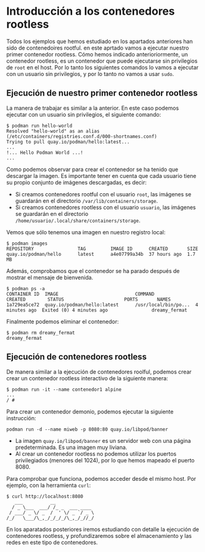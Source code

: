 # Introducción a los contenedores rootless

Todos los ejemplos que hemos estudiado en los apartados anteriores han sido de contenedoires rootful. en este aprtado vamos a ejecutar nuestro primer contenedor rootless. Cómo hemos indicado anterioriormente, un contenedor rootless, es un contenedor que puede ejecutarse sin privilegios de `root` en el host. Por lo tanto los siguientes comandos lo vamos a ejecutar con un usuario sin privilegios, y por lo tanto no vamos a usar `sudo`.

## Ejecución de nuestro primer contenedor rootless

La manera de trabajar es similar a la anterior. En este caso podemos ejecutar con un usuario sin privilegios, el siguiente comando:

```
$ podman run hello-world
Resolved "hello-world" as an alias (/etc/containers/registries.conf.d/000-shortnames.conf)
Trying to pull quay.io/podman/hello:latest...
...
!... Hello Podman World ...!
...
```

Como podemos observar para crear el contenedor se ha tenido que descargar la imagen. Es importante tener en cuenta que cada usuario tiene su propio conjunto de imágenes descargadas, es decir:

* Si creamos contenedores rootful con el usuario `root`, las imágenes se guardarán en el directorio `/var/lib/containers/storage`.
* Si creamos contenedores rootless con el usuario `usuario`, las imágenes se guardarán en el directorio `/home/usuario/.local/share/containers/storage`.

Vemos que sólo tenemos una imagen en nuestro registro local:

```
$ podman images
REPOSITORY                TAG         IMAGE ID      CREATED       SIZE
quay.io/podman/hello      latest      a4e07799a34b  37 hours ago  1.7 MB
```

Además, comprobamos que el contenedor se ha parado después de mostrar el mensaje de bienvenida.

```
$ podman ps -a
CONTAINER ID  IMAGE                            COMMAND               CREATED        STATUS                      PORTS       NAMES
1a729ea5ce72  quay.io/podman/hello:latest      /usr/local/bin/po...  4 minutes ago  Exited (0) 4 minutes ago                dreamy_fermat
```

Finalmente podemos eliminar el contenedor:

```
$ podman rm dreamy_fermat
dreamy_fermat
```

## Ejecución de contenedores rootless

De manera similar a la ejecución de contenedores roolful, podemos crear crear un contenedor rootless interactivo de la siguiente manera:

```
$ podman run -it --name contenedor1 alpine
...
/ #
```

Para crear un contenedor demonio, podemos ejecutar la siguiente instrucción:

```
podman run -d --name miweb -p 8080:80 quay.io/libpod/banner
```

* La imagen `quay.io/libpod/banner` es un servidor web con una página predeterminada. Es una imagen muy liviana.
* Al crear un contenedor rootless no podemos utilizar los puertos privilegiados (menores del 1024), por lo que hemos mapeado el puerto 8080.

Para comprobar que funciona, podemos acceder desde el mismo host. Por ejemplo, con la herramienta `curl`:

```
$ curl http://localhost:8080
   ___          __              
  / _ \___  ___/ /_ _  ___ ____ 
 / ___/ _ \/ _  /  ' \/ _ `/ _ \
/_/   \___/\_,_/_/_/_/\_,_/_//_/

```

En los aparatados posteriores iremos estudiando con detalle la ejecución de contenedores rootless, y profundizaremos sobre el almacenamiento y las redes en este tipo de contenedores.